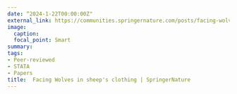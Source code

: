 ```yaml
---
date: “2024-1-22T00:00:00Z"
external_link: https://communities.springernature.com/posts/facing-wolves-in-sheep-s-clothing-how-younger-and-older-adults-differ-in-trust-related-decision-making-and-learning
image:
  caption:
  focal_point: Smart
summary:
tags:
- Peer-reviewed
- STATA
- Papers
title:  Facing Wolves in sheep's clothing | SpringerNature
---
```

